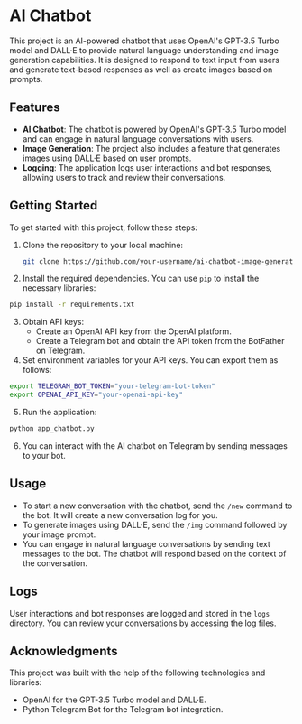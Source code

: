 # AI Chatbot

This project is an AI-powered chatbot that uses OpenAI's GPT-3.5 Turbo model and DALL·E to provide natural language understanding and image generation capabilities. 
It is designed to respond to text input from users and generate text-based responses as well as create images based on prompts.

## Features
- **AI Chatbot**: The chatbot is powered by OpenAI's GPT-3.5 Turbo model and can engage in natural language conversations with users.
- **Image Generation**: The project also includes a feature that generates images using DALL·E based on user prompts.
- **Logging**: The application logs user interactions and bot responses, allowing users to track and review their conversations.

## Getting Started
To get started with this project, follow these steps:
1. Clone the repository to your local machine:
   ```bash
   git clone https://github.com/your-username/ai-chatbot-image-generator.git
   ```
2. Install the required dependencies. You can use `pip` to install the necessary libraries:
  ```bash
  pip install -r requirements.txt
  ```
3. Obtain API keys:
   - Create an OpenAI API key from the OpenAI platform.
   - Create a Telegram bot and obtain the API token from the BotFather on Telegram.
4. Set environment variables for your API keys. You can export them as follows:
  ```bash
  export TELEGRAM_BOT_TOKEN="your-telegram-bot-token"
  export OPENAI_API_KEY="your-openai-api-key"
  ```
5. Run the application:
  ```bash
  python app_chatbot.py
  ```
6. You can interact with the AI chatbot on Telegram by sending messages to your bot.

## Usage
  - To start a new conversation with the chatbot, send the `/new` command to the bot. It will create a new conversation log for you.
  - To generate images using DALL·E, send the `/img` command followed by your image prompt.
  - You can engage in natural language conversations by sending text messages to the bot. The chatbot will respond based on the context of the conversation.

## Logs
User interactions and bot responses are logged and stored in the `logs` directory. You can review your conversations by accessing the log files.

## Acknowledgments
This project was built with the help of the following technologies and libraries:
  - OpenAI for the GPT-3.5 Turbo model and DALL·E.
  - Python Telegram Bot for the Telegram bot integration.
